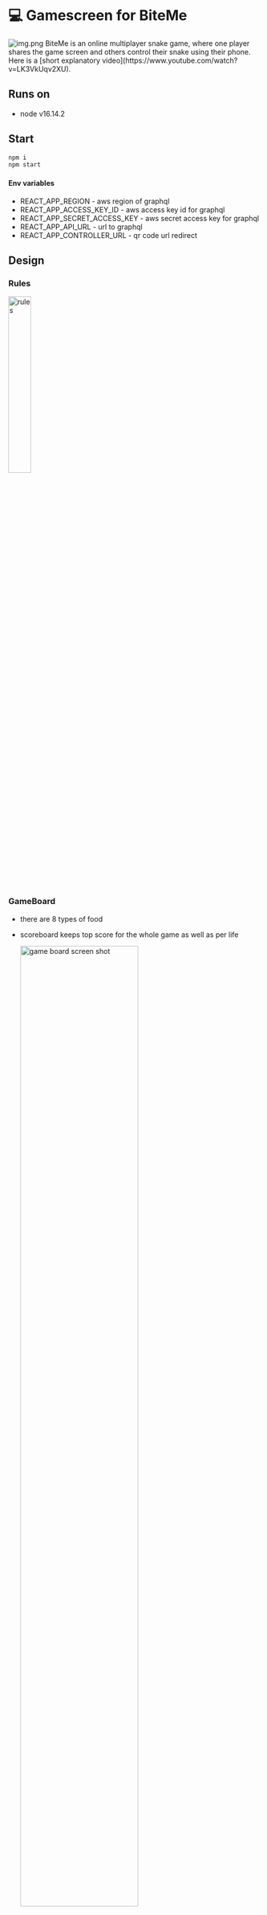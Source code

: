 # 💻 Gamescreen for BiteMe

<img alt="img.png" src="readme-img/img.png"/>
BiteMe is an online multiplayer snake game, 
where one player shares the game screen and others control their snake using their phone. 
Here is a [short explanatory video](https://www.youtube.com/watch?v=LK3VkUqv2XU).

## Runs on
- node v16.14.2

## Start
```bash
npm i
npm start
````

#### Env variables
- REACT_APP_REGION  - aws region of graphql
- REACT_APP_ACCESS_KEY_ID - aws access key id for graphql
- REACT_APP_SECRET_ACCESS_KEY - aws secret access key for graphql
- REACT_APP_API_URL - url to graphql
- REACT_APP_CONTROLLER_URL - qr code url redirect

## Design
### Rules
<img alt="rules" src="readme-img/img_2.png" width="30%"/>

### GameBoard
- there are 8 types of food
- scoreboard keeps top score for the whole game as well as per life

  <img alt="game board screen shot" src="readme-img/img_5.png" width="70%"/>

## Tech stack
- React, Typescript
- AWS AppSync

  <img alt="tech stack diagram" src="readme-img/img_1.png" width="70%"/>

# Game Architecture
## Components composition
```tsx
<>
    <NavBar>
      <Logo/>
      <QR code/> {/*redirects to you to conroller with correct screenID*/}
    <NavBar/>
    <Game> {/*Game logic (ticking, growing, food, scores, players...)*/}
      <NewPlayerLogic/> {/*handles graphQL subscription and mutations*/}
      { players ? 
        <Rules/> : // show rules if no players, otherwise show scoreboard
        <Scoreboard>
          <Player/> {/*Player score details*/}
        <Scoreboard/> } 
      <Board/> {/*rendering of snakes, foods, board*/} 
    <Game/>
</>
```

## States
#### Counter
- type: `number`
- ensures that the game renders at each tick rather than at change of other states

#### Players
```ts
type TDirections = 'UP' | 'DOWN' | 'RIGHT' | 'LEFT';

interface IPlayerSchema {
    direction: TDirections,
    color: string,
    playerId: string,
    screenId: string,
    name: string,
    toGrow: number,
    __typename: string,
}

interface IRealTimeData {
    data: {
        onPositionUpdated: IPlayerSchema
    }
}
```
- stores all players that ever joined the game, does not delete the ones that died
- allows for them to rejoin without the need to refresh the controller (`playerId` stays the same);

#### Positions
```ts
export interface IPositionSchema {
    row: number,
    col: number,
}

export interface IAllPositions {
    [key: string] : IPositionSchema[],
}
```
- most up-to-date position of all active players and the snakes
- snake body is an array of coordinates

#### Foods
```ts
export type TFood = 'apple' | 'banana' | 'cherries' | 'lemon' | 'mango' | 'orange' | 'pineapple' | 'watermelon'

export interface IFood {
    position: IPositionSchema,
    type: TFood,
}
```
- most up-to-date position of all foods

#### Board
```ts
export type TBoard = ({[key: string]:string } | string | null)[][]
```
- abstract representation of the board in the form of array of arrays (rows and cols)
- if there is `food = 'banana' | ...`
- if there is `player = {[playerId]: 'BODY' | 'HEAD`}

#### Scores
```ts
export interface IScore {
    food: number,
    status: boolean,
    highest: number,
}

export interface IScores {
    [key: string]: IScore,
}
```
- keeps tabs on highest score as well as current score
- sorted by current score



## Adjustable inputs - in `src/consts.ts`
- `FOOD_COEFFICIENT` - amount of food spawned
- `MIN_LENGTH` - starting length of snakes 
- `TICK` - speed of the game
- `KILL_BONUS` - points for killing a snake

## Rules
- there are only 3 directions a snake can go (forward, left, right; no backwards)
- by "killing" a snake (if a snake runs into you and dies) you can get extra points

## Caveats
- Doing U turn too fast (i.e. within one tick) will result in the direction being ignored and the snake would continue as previous direction. 
- If both snakes will hit the same spot at the same time, they pass through each other - for each of them the algorithm determined that the next cell is empty

# CICD

![image](https://user-images.githubusercontent.com/63497846/208659212-420821e6-d230-4c6c-82a5-facd4ef6dff3.png)

## CI
1. github workflow on feature branches to build a package  - using makefile to execute the commands
2. github workflow on master branch to build a package as well as release to S3 - release dev bucket - using makefile to execute commands as well as gulpfile for zipping
3. github workflow on tag to build a package and release to both S3 - release stable bucket

In simple words, everytime I push something to a feature branch, github will try to build a package that is ready to be deployed (npm run build). 
Everytime I push to master branch, not only will a package be created but a version file will be added to the build. 
This build is then saved as an artifact on github as well as saved to the S3 release bucket

## CD
- on push to master, deploy to staging - happening in the infrastructure repository

Everytime I push to master (merge pull from feature), a workflow on my infrastructure repository is triggered.
This will copy latest version from the S3 release bucket and deploy it to the public staging bucket.
From there the static files are served.

## Resources
- [inspiration for ticks](https://bookout.co.il/2020/07/16/cool-snake-with-react-hooks/)
- [deployment to S3](https://ljmocic.medium.com/deploying-react-application-to-aws-s3-using-github-actions-85addacaeace)
